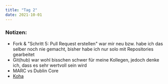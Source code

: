```yaml
---
title: "Tag 2"
date: 2021-10-01
---
```


### Notizen:

* Fork & "Schritt 5: Pull Request erstellen" war mir neu bzw. habe ich das selber noch nie gemacht, bisher habe ich nur solo mit Repositories gearbeitet
* Git(hub) war wohl bisschen schwer für meine Kollegen, jedoch denke ich, dass es sehr wertvoll sein wird
* MARC vs Dublin Core
* [Koha](https://koha-community.org)
